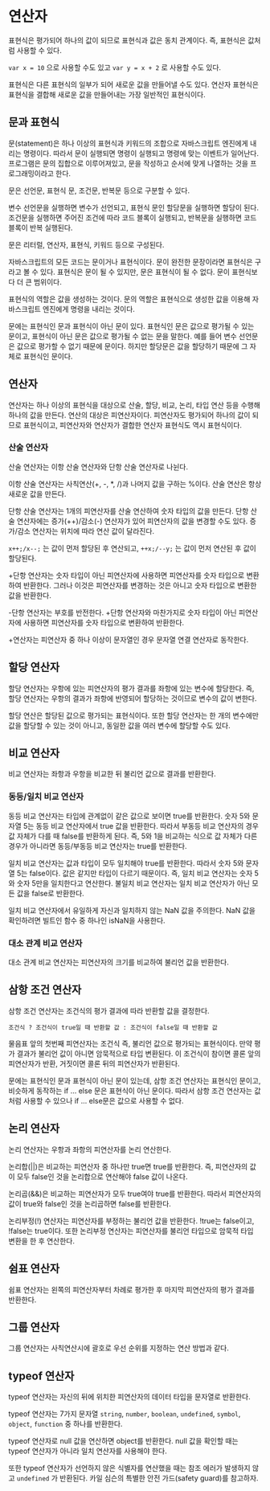 # 연산자

표현식은 평가되어 하나의 값이 되므로 표현식과 값은 동치 관계이다. 즉, 표현식은 값처럼 사용할 수 있다.

`var x = 10` 으로 사용할 수도 있고 `var y = x + 2` 로 사용할 수도 있다.

표현식은 다른 표현식의 일부가 되어 새로운 값을 만들어낼 수도 있다. 연산자 표현식은 표현식을 결합해 새로운 값을 만들어내는 가장 일반적인 표현식이다.



## 문과 표현식

문(statement)은 하나 이상의 표현식과 키워드의 조합으로 자바스크립트 엔진에게 내리는 명령이다. 따라서 문이 실행되면 명령이 실행되고 명령에 맞는 이벤트가 일어난다. 프로그램은 문의 집합으로 이루어져있고, 문을 작성하고 순서에 맞게 나열하는 것을 프로그래밍이라고 한다.



문은 선언문, 표현식 문, 조건문, 반복문 등으로 구분할 수 있다.

변수 선언문을 실행하면 변수가 선언되고, 표현식 문인 할당문을 실행하면 할당이 된다. 조건문을 실행하면 주어진 조건에 따라 코드 블록이 실행되고, 반복문을 실행하면 코드블록이 반복 실행된다.

문은 리터럴, 연산자, 표현식, 키워드 등으로 구성된다.



자바스크립트의 모든 코드는 문이거나 표현식이다. 문이 완전한 문장이라면 표현식은 구라고 볼 수 있다. 표현식은 문이 될 수 있지만, 문은 표현식이 될 수 없다. 문이 표현식보다 더 큰 범위이다.



표현식의 역할은 값을 생성하는 것이다. 문의 역할은 표현식으로 생성한 값을 이용해 자바스크립트 엔진에게 명령을 내리는 것이다.



문에는 표현식인 문과 표현식이 아닌 문이 있다. 표현식인 문은 값으로 평가될 수 있는 문이고, 표현식이 아닌 문은 값으로 평가될 수 없는 문을 말한다. 예를 들어 변수 선언문은 값으로 평가할 수 없기 때문에 문이다. 하지만 할당문은 값을 할당하기 때문에 그 자체로 표현식인 문이다.



## 연산자

연산자는 하나 이상의 표현식을 대상으로 산술, 할당, 비교, 논리, 타입 연산 등을 수행해 하나의 값을 만든다. 연산의 대상은 피연산자이다. 피연산자도 평가되어 하나의 값이 되므로 표현식이고, 피연산자와 연산자가 결합한 연산자 표현식도 역시 표현식이다.



### 산술 연산자

산술 연산자는 이항 산술 연산자와 단항 산술 연산자로 나뉜다.

이항 산술 연산자는 사칙연산(+, -, *, /)과 나머지 값을 구하는 %이다. 산술 연산은 항상 새로운 값을 만든다.

단항 산술 연산자는 1개의 피연산자를 산술 연산하여 숫자 타입의 값을 만든다. 단항 산술 연산자에는 증가(++)/감소(-) 연산자가 있어 피연산자의 값을 변경할 수도 있다. 증가/감소 연산자는 위치에 따라 연산 값이 달라진다.

`x++;/x--;` 는 값이 먼저 할당된 후 연산되고, `++x;/--y;` 는 값이 먼저 연산된 후 값이 할당된다.

+단항 연산자는 숫자 타입이 아닌 피연산자에 사용하면 피연산자를 숫자 타입으로 변환하여 반환한다. 그러나 이것은 피연산자를 변경하는 것은 아니고 숫자 타입으로 변환한 값을 반환한다.

-단항 연산자는 부호를 반전한다. +단항 연산자와 마찬가지로 숫자 타입이 아닌 피연산자에 사용하면 피연산자를 숫자 타입으로 변환하여 반환한다.



+연산자는 피연산자 중 하나 이상이 문자열인 경우 문자열 연결 연산자로 동작한다.



## 할당 연산자

할당 연산자는 우항에 있는 피연산자의 평가 결과를 좌항에 있는 변수에 할당한다. 즉, 할당 연산자는 우항의 결과가 좌항에 반영되어 할당하는 것이므로 변수의 값이 변한다.

할당 연산은 할당된 값으로 평가되는 표현식이다. 또한 할당 연산자는 한 개의 변수에만 값을 할당할 수 있는 것이 아니고, 동일한 값을 여러 변수에 할당할 수도 있다.



## 비교 연산자

비교 연산자는 좌항과 우항을 비교한 뒤 불리언 값으로 결과를 반환한다.



### 동등/일치 비교 연산자

동등 비교 연산자는 타입에 관계없이 같은 값으로 보이면 true를 반환한다. 숫자 5와 문자열 5는 동등 비교 연산자에서 true 값을 반환한다. 따라서 부동등 비교 연산자의 경우 값 자체가 다를 때 false를 반환하게 된다. 즉, 5와 1을 비교하는 식으로 값 자체가 다른 경우가 아니라면 동등/부동등 비교 연산자는 true를 반환한다.



일치 비교 연산자는 값과 타입이 모두 일치해야 true를 반환한다. 따라서 숫자 5와 문자열 5는 false이다. 값은 같지만 타입이 다르기 때문이다. 즉, 일치 비교 연산자는 숫자 5와 숫자 5만을 일치한다고 연산한다. 불일치 비교 연산자는 일치 비교 연산자가 아닌 모든 값을 false로 반환한다.

일치 비교 연산자에서 유일하게 자신과 일치하지 않는 NaN 값을 주의한다. NaN 값을 확인하려면 빌트인 함수 중 하나인 isNaN을 사용한다.



### 대소 관계 비교 연산자

대소 관계 비교 연산자는 피연산자의 크기를 비교하여 불리언 값을 반환한다.



## 삼항 조건 연산자

삼항 조건 연산자는 조건식의 평가 결과에 따라 반환할 값을 결정한다.



`조건식 ? 조건식이 true일 때 반환할 값 : 조건식이 false일 때 반환할 값`



물음표 앞의 첫번째 피연산자는 조건식 즉, 불리언 값으로 평가되는 표현식이다. 만약 평가 결과가 불리언 값이 아니면 암묵적으로 타입 변환된다. 이 조건식이 참이면 콜론 앞의 피연산자가 반환, 거짓이면 콜론 뒤의 피연산자가 반환된다.



문에는 표현식인 문과 표현식이 아닌 문이 있는데, 삼항 조건 연산자는 표현식인 문이고, 비슷하게 동작하는 if … else 문은 표현식이 아닌 문이다. 따라서 삼항 조건 연산자는 값처럼 사용할 수 있으나 if … else문은 값으로 사용할 수 없다.



## 논리 연산자

논리 연산자는 우항과 좌항의 피연산자를 논리 연산한다.



논리합(||)은 비교하는 피연산자 중 하나만 true면 true를 반환한다. 즉, 피연산자의 값이 모두 false인 것을 논리합으로 연산해야 false 값이 나온다.



논리곱(&&)은 비교하는 피연산자가 모두 true여야 true를 반환한다. 따라서 피연산자의 값이 true와 false인 것을 논리곱하면 false를 반환한다.



논리부정(!) 연산자는 피연산자를 부정하는 불리언 값을 반환한다. !true는 false이고, !false는 true이다. 또한 논리부정 연산자는 피연산자를 불리언 타입으로 암묵적 타입 변환을 한 후 연산한다.



## 쉼표 연산자

쉼표 연산자는 왼쪽의 피연산자부터 차례로 평가한 후 마지막 피연산자의 평가 결과를 반환한다.



## 그룹 연산자

그룹 연산자는 사칙연산시에 괄호로 우선 순위를 지정하는 연산 방법과 같다.



## typeof 연산자

typeof 연산자는 자신의 뒤에 위치한 피연산자의 데이터 타입을 문자열로 반환한다.

typeof 연산자는 7가지 문자열 `string`, `number`, `boolean`, `undefined`, `symbol`, `object`, `function` 중 하나를 반환한다.

typeof 연산자로 null 값을 연산하면 object를 반환한다. null 값을 확인할 때는 typeof 연산자가 아니라 일치 연산자를 사용해야 한다.

또한 typeof 연산자가 선언하지 않은 식별자를 연산했을 때는 참조 에러가 발생하지 않고 `undefined` 가 반환된다. 카일 심슨의 특별한 안전 가드(safety guard)를 참고하자.
